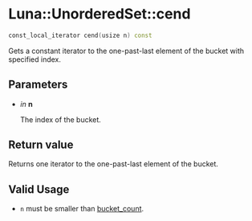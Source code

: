 # Luna::UnorderedSet::cend

```c++
const_local_iterator cend(usize n) const
```

Gets a constant iterator to the one-past-last element of the bucket with specified index. 



## Parameters
* *in* **n**

    The index of the bucket. 

## Return value
Returns one iterator to the one-past-last element of the bucket. 

## Valid Usage
* `n` must be smaller than [bucket_count](class_luna_1_1_unordered_set_1ace2cb5dc8f915f78658dac76efacd4c1.md). 

